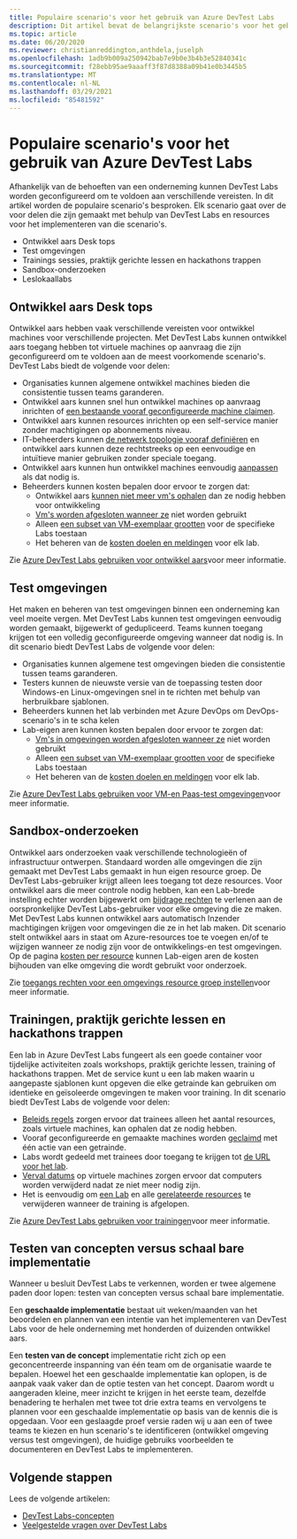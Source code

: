 ```yaml
---
title: Populaire scenario's voor het gebruik van Azure DevTest Labs
description: Dit artikel bevat de belangrijkste scenario's voor het gebruik van Azure DevTest Labs en twee algemene paden om te beginnen met het gebruik van de service in uw organisatie.
ms.topic: article
ms.date: 06/20/2020
ms.reviewer: christianreddington,anthdela,juselph
ms.openlocfilehash: 1adb9b009a250942bab7e9b0e3b4b3e52840341c
ms.sourcegitcommit: f28ebb95ae9aaaff3f87d8388a09b41e0b3445b5
ms.translationtype: MT
ms.contentlocale: nl-NL
ms.lasthandoff: 03/29/2021
ms.locfileid: "85481592"
---
```

# <a name="popular-scenarios-for-using-azure-devtest-labs"></a>Populaire scenario's voor het gebruik van Azure DevTest Labs
Afhankelijk van de behoeften van een onderneming kunnen DevTest Labs worden geconfigureerd om te voldoen aan verschillende vereisten.  In dit artikel worden de populaire scenario's besproken. Elk scenario gaat over de voor delen die zijn gemaakt met behulp van DevTest Labs en resources voor het implementeren van die scenario's.  

- Ontwikkel aars Desk tops
- Test omgevingen
- Trainings sessies, praktijk gerichte lessen en hackathons trappen
- Sandbox-onderzoeken
- Leslokaallabs

## <a name="developer-desktops"></a>Ontwikkel aars Desk tops
Ontwikkel aars hebben vaak verschillende vereisten voor ontwikkel machines voor verschillende projecten. Met DevTest Labs kunnen ontwikkel aars toegang hebben tot virtuele machines op aanvraag die zijn geconfigureerd om te voldoen aan de meest voorkomende scenario's. DevTest Labs biedt de volgende voor delen:

- Organisaties kunnen algemene ontwikkel machines bieden die consistentie tussen teams garanderen.
- Ontwikkel aars kunnen snel hun ontwikkel machines op aanvraag inrichten of [een bestaande vooraf geconfigureerde machine claimen](devtest-lab-add-claimable-vm.md).
- Ontwikkel aars kunnen resources inrichten op een self-service manier zonder machtigingen op abonnements niveau.
- IT-beheerders kunnen [de netwerk topologie vooraf definiëren](devtest-lab-configure-vnet.md) en ontwikkel aars kunnen deze rechtstreeks op een eenvoudige en intuïtieve manier gebruiken zonder speciale toegang.
- Ontwikkel aars kunnen hun ontwikkel machines eenvoudig [aanpassen](devtest-lab-add-vm.md#add-an-existing-artifact-to-a-vm) als dat nodig is.
- Beheerders kunnen kosten bepalen door ervoor te zorgen dat:
    - Ontwikkel aars [kunnen niet meer vm's ophalen](devtest-lab-set-lab-policy.md#set-virtual-machines-per-user) dan ze nodig hebben voor ontwikkeling
    - [Vm's worden afgesloten wanneer ze](devtest-lab-set-lab-policy.md#set-auto-shutdown) niet worden gebruikt
    - Alleen [een subset van VM-exemplaar grootten](devtest-lab-set-lab-policy.md#set-allowed-virtual-machine-sizes) voor de specifieke Labs toestaan
    - Het beheren van de [kosten doelen en meldingen](devtest-lab-configure-cost-management.md) voor elk lab.

Zie [Azure DevTest Labs gebruiken voor ontwikkel aars](devtest-lab-developer-lab.md)voor meer informatie. 

## <a name="test-environments"></a>Test omgevingen
Het maken en beheren van test omgevingen binnen een onderneming kan veel moeite vergen. Met DevTest Labs kunnen test omgevingen eenvoudig worden gemaakt, bijgewerkt of gedupliceerd. Teams kunnen toegang krijgen tot een volledig geconfigureerde omgeving wanneer dat nodig is. In dit scenario biedt DevTest Labs de volgende voor delen:

- Organisaties kunnen algemene test omgevingen bieden die consistentie tussen teams garanderen.
- Testers kunnen de nieuwste versie van de toepassing testen door Windows-en Linux-omgevingen snel in te richten met behulp van herbruikbare sjablonen.
- Beheerders kunnen het lab verbinden met Azure DevOps om DevOps-scenario's in te scha kelen
- Lab-eigen aren kunnen kosten bepalen door ervoor te zorgen dat:
    - [Vm's in omgevingen worden afgesloten wanneer ze](devtest-lab-set-lab-policy.md#set-auto-shutdown) niet worden gebruikt
    - Alleen [een subset van VM-exemplaar grootten voor](devtest-lab-set-lab-policy.md#set-allowed-virtual-machine-sizes) de specifieke Labs toestaan
    - Het beheren van de [kosten doelen en meldingen](devtest-lab-configure-cost-management.md) voor elk lab.

Zie [Azure DevTest Labs gebruiken voor VM-en Paas-test omgevingen](devtest-lab-test-env.md)voor meer informatie.

## <a name="sandboxed-investigations"></a>Sandbox-onderzoeken
Ontwikkel aars onderzoeken vaak verschillende technologieën of infrastructuur ontwerpen. Standaard worden alle omgevingen die zijn gemaakt met DevTest Labs gemaakt in hun eigen resource groep. De DevTest Labs-gebruiker krijgt alleen lees toegang tot deze resources. Voor ontwikkel aars die meer controle nodig hebben, kan een Lab-brede instelling echter worden bijgewerkt om [bijdrage rechten](https://azure.microsoft.com/updates/azure-devtest-labs-view-and-set-access-rights-to-an-environment-rg/) te verlenen aan de oorspronkelijke DevTest Labs-gebruiker voor elke omgeving die ze maken.  Met DevTest Labs kunnen ontwikkel aars automatisch Inzender machtigingen krijgen voor omgevingen die ze in het lab maken.  Dit scenario stelt ontwikkel aars in staat om Azure-resources toe te voegen en/of te wijzigen wanneer ze nodig zijn voor de ontwikkelings-en test omgevingen. Op de pagina [kosten per resource](devtest-lab-configure-cost-management.md#view-cost-by-resource) kunnen Lab-eigen aren de kosten bijhouden van elke omgeving die wordt gebruikt voor onderzoek.

Zie [toegangs rechten voor een omgevings resource groep instellen](https://aka.ms/dtl-sandbox)voor meer informatie.

## <a name="trainings-hands-on-labs-and-hackathons"></a>Trainingen, praktijk gerichte lessen en hackathons trappen 
Een lab in Azure DevTest Labs fungeert als een goede container voor tijdelijke activiteiten zoals workshops, praktijk gerichte lessen, training of hackathons trappen.  Met de service kunt u een lab maken waarin u aangepaste sjablonen kunt opgeven die elke getrainde kan gebruiken om identieke en geïsoleerde omgevingen te maken voor training. In dit scenario biedt DevTest Labs de volgende voor delen:

- [Beleids regels](devtest-lab-set-lab-policy.md) zorgen ervoor dat trainees alleen het aantal resources, zoals virtuele machines, kan ophalen dat ze nodig hebben.
- Vooraf geconfigureerde en gemaakte machines worden [geclaimd](devtest-lab-add-claimable-vm.md) met één actie van een getrainde.
- Labs wordt gedeeld met trainees door toegang te krijgen tot [de URL voor het lab](devtest-lab-faq.md#how-do-i-share-a-direct-link-to-my-lab).
- [Verval datums](devtest-lab-add-vm.md#steps-to-add-a-vm-to-a-lab-in-azure-devtest-labs) op virtuele machines zorgen ervoor dat computers worden verwijderd nadat ze niet meer nodig zijn.
- Het is eenvoudig om [een Lab](devtest-lab-delete-lab-vm.md#delete-a-lab) en alle [gerelateerde resources](devtest-lab-faq.md#how-do-i-automate-the-process-of-deleting-all-the-vms-in-my-lab) te verwijderen wanneer de training is afgelopen.

Zie [Azure DevTest Labs gebruiken voor trainingen](devtest-lab-training-lab.md)voor meer informatie.  

## <a name="proof-of-concept-vs-scaled-deployment"></a>Testen van concepten versus schaal bare implementatie
Wanneer u besluit DevTest Labs te verkennen, worden er twee algemene paden door lopen: testen van concepten versus schaal bare implementatie.  

Een **geschaalde implementatie** bestaat uit weken/maanden van het beoordelen en plannen van een intentie van het implementeren van DevTest Labs voor de hele onderneming met honderden of duizenden ontwikkel aars.

Een **testen van de concept** implementatie richt zich op een geconcentreerde inspanning van één team om de organisatie waarde te bepalen. Hoewel het een geschaalde implementatie kan oplopen, is de aanpak vaak vaker dan de optie testen van het concept. Daarom wordt u aangeraden kleine, meer inzicht te krijgen in het eerste team, dezelfde benadering te herhalen met twee tot drie extra teams en vervolgens te plannen voor een geschaalde implementatie op basis van de kennis die is opgedaan. Voor een geslaagde proef versie raden wij u aan een of twee teams te kiezen en hun scenario's te identificeren (ontwikkel omgeving versus test omgevingen), de huidige gebruiks voorbeelden te documenteren en DevTest Labs te implementeren.

## <a name="next-steps"></a>Volgende stappen
Lees de volgende artikelen:

- [DevTest Labs-concepten](devtest-lab-concepts.md)
- [Veelgestelde vragen over DevTest Labs](devtest-lab-faq.md)

